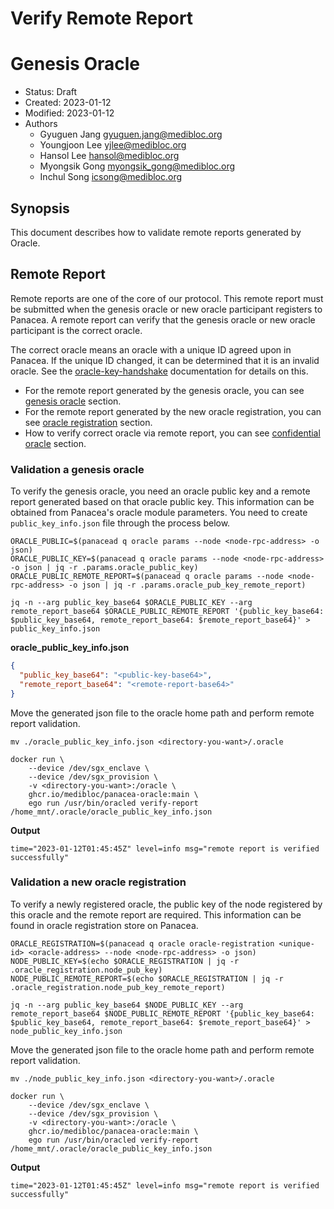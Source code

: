 # Verify Remote Report

# Genesis Oracle

- Status: Draft
- Created: 2023-01-12
- Modified: 2023-01-12
- Authors
    - Gyuguen Jang <gyuguen.jang@medibloc.org>
    - Youngjoon Lee <yjlee@medibloc.org>
    - Hansol Lee <hansol@medibloc.org>
    - Myongsik Gong <myongsik_gong@medibloc.org>
    - Inchul Song <icsong@medibloc.org>


## Synopsis

This document describes how to validate remote reports generated by Oracle.

## Remote Report

Remote reports are one of the core of our protocol. This remote report must be submitted when the genesis oracle or new oracle participant registers to Panacea. A remote report can verify that the genesis oracle or new oracle participant is the correct oracle. 

The correct oracle means an oracle with a unique ID agreed upon in Panacea. 
If the unique ID changed, it can be determined that it is an invalid oracle. See the [oracle-key-handshake](../../3-protocol-devs/1-dep-specs/5-confidential-oracle.md#oracle-key-handshake) documentation for details on this.

- For the remote report generated by the genesis oracle, you can see [genesis oracle](./3-genesis-oracle.md) section. 
- For the remote report generated by the new oracle registration, you can see [oracle registration](./4-oracle-registration.md) section.
- How to verify correct oracle via remote report, you can see [confidential oracle](../../3-protocol-devs/1-dep-specs/5-confidential-oracle.md) section.

### Validation a genesis oracle

To verify the genesis oracle, you need an oracle public key and a remote report generated based on that oracle public key. This information can be obtained from Panacea's oracle module parameters.
You need to create `public_key_info.json` file through the process below.
```shell
ORACLE_PUBLIC=$(panacead q oracle params --node <node-rpc-address> -o json)
ORACLE_PUBLIC_KEY=$(panacead q oracle params --node <node-rpc-address> -o json | jq -r .params.oracle_public_key)
ORACLE_PUBLIC_REMOTE_REPORT=$(panacead q oracle params --node <node-rpc-address> -o json | jq -r .params.oracle_pub_key_remote_report)

jq -n --arg public_key_base64 $ORACLE_PUBLIC_KEY --arg remote_report_base64 $ORACLE_PUBLIC_REMOTE_REPORT '{public_key_base64: $public_key_base64, remote_report_base64: $remote_report_base64}' > public_key_info.json
```

**oracle_public_key_info.json**
```json
{
  "public_key_base64": "<public-key-base64>",
  "remote_report_base64": "<remote-report-base64>"
}
```

Move the generated json file to the oracle home path and perform remote report validation.
```shell
mv ./oracle_public_key_info.json <directory-you-want>/.oracle

docker run \
    --device /dev/sgx_enclave \
    --device /dev/sgx_provision \
    -v <directory-you-want>:/oracle \
    ghcr.io/medibloc/panacea-oracle:main \
    ego run /usr/bin/oracled verify-report /home_mnt/.oracle/oracle_public_key_info.json
```

**Output**
```
time="2023-01-12T01:45:45Z" level=info msg="remote report is verified successfully"
```

### Validation a new oracle registration

To verify a newly registered oracle, the public key of the node registered by this oracle and the remote report are required. This information can be found in oracle registration store on Panacea.

```shell
ORACLE_REGISTRATION=$(panacead q oracle oracle-registration <unique-id> <oracle-address> --node <node-rpc-address> -o json)
NODE_PUBLIC_KEY=$(echo $ORACLE_REGISTRATION | jq -r .oracle_registration.node_pub_key)
NODE_PUBLIC_REMOTE_REPORT=$(echo $ORACLE_REGISTRATION | jq -r .oracle_registration.node_pub_key_remote_report)

jq -n --arg public_key_base64 $NODE_PUBLIC_KEY --arg remote_report_base64 $NODE_PUBLIC_REMOTE_REPORT '{public_key_base64: $public_key_base64, remote_report_base64: $remote_report_base64}' > node_public_key_info.json
```

Move the generated json file to the oracle home path and perform remote report validation.
```shell
mv ./node_public_key_info.json <directory-you-want>/.oracle

docker run \
    --device /dev/sgx_enclave \
    --device /dev/sgx_provision \
    -v <directory-you-want>:/oracle \
    ghcr.io/medibloc/panacea-oracle:main \
    ego run /usr/bin/oracled verify-report /home_mnt/.oracle/oracle_public_key_info.json
```

**Output**
```shell
time="2023-01-12T01:45:45Z" level=info msg="remote report is verified successfully"
```
